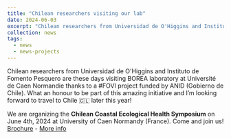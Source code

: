```yaml
---
title: "Chilean researchers visiting our lab"
date: 2024-06-03
excerpt: "Chilean researchers from Universidad de O'Higgins and Instituto de Fomento Pesquero are these days visiting BOREA laboratory at Université de Caen Normandie thanks to a #FOVI project funded by ANID (Gobierno de Chile)."
collection: news
tags:
  - news
  - news-projects
---
```


Chilean researchers from Universidad de O'Higgins and Instituto de Fomento Pesquero are these days visiting BOREA laboratory at Université de Caen Normandie thanks to a #FOVI project funded by ANID (Gobierno de Chile). What an honour to be part of this amazing initiative and I’m looking forward to travel to Chile 🇨🇱 later this year!


We are organizing the **Chilean Coastal Ecological Health Symposium** on June 4th, 2024 at University of Caen Normandy (France). Come and join us! [Brochure](https://borea.mnhn.fr/sites/default/files/fichiers-actus/SYMPOSIUM-brochure_4June2024.pdf) - [More info](https://borea.mnhn.fr/fr/actualit%C3%A9-borea/chilean-coastal-ecological-health-symposium-4-juin-2024-universit%C3%A9-caen-normandie)

